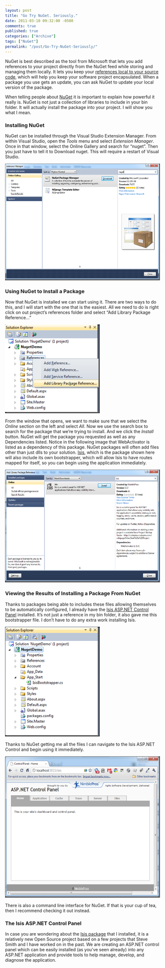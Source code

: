 ```yaml
---
layout: post
title: "Go Try NuGet. Seriously."
date: 2011-03-10 09:32:00 -0500
comments: true
published: true
categories: ["Archive"]
tags: ["NuGet"]
permalink: "/post/Go-Try-NuGet-Seriously/"
---
```

<!-- more -->



<p>NuGet is best described as the tool from Microsoft that lets you add references to your project directly from the NuGet feed while storing and managing them locally. It lets you keep your <a href="/post/Organizing-Software-Projects/" target="_blank">references local to your source code</a>, which will help you keep your software project encapsulated. When a package you use gets an update, you can ask NuGet to update your local version of the package.</p>
<p>When telling people about <a href="http://nuget.org/">NuGet</a>&nbsp;it is important to explain how powerful it really is. NuGet is not just a collection of libraries to include in your bin folder. It will actually install the package into your project. I will show you what I mean.</p>
<h3>Installing NuGet</h3>
<p>NuGet can be installed through the Visual Studio Extension Manager. From within Visual Studio, open the <em>Tools</em> menu and select <em>Extension Manager</em>. Once in that window, select the Online Gallery and search for “nuget”. Then you just have to tell it to Download nuget. This will require a restart of Visual Studio.</p>
<p><a href="/images/files/NugetExtensioinManager.png"><img style="background-image: none; border-right-width: 0px; padding-left: 0px; padding-right: 0px; display: inline; border-top-width: 0px; border-bottom-width: 0px; border-left-width: 0px; padding-top: 0px" title="NugetExtensioinManager" src="/images/files/NugetExtensioinManager_thumb.png" border="0" alt="NugetExtensioinManager" width="550" height="380"></a></p>
<h3>Using NuGet to Install a Package</h3>
<p>Now that NuGet is installed we can start using it. There are two ways to do this, and I will start with the one that is the easiest. All we need to do is right click on out project’s references folder and select “Add Library Package Reference…”</p>
<p><a href="/images/files/NugetAddReferenceContextMenu.png"><img style="background-image: none; border-bottom: 0px; border-left: 0px; padding-left: 0px; padding-right: 0px; display: inline; border-top: 0px; border-right: 0px; padding-top: 0px" title="NugetAddReferenceContextMenu" src="/images/files/NugetAddReferenceContextMenu_thumb.png" border="0" alt="NugetAddReferenceContextMenu" width="308" height="289"></a></p>
<p>From the window that opens, we want to make sure that we select the <em>Online</em> section on the left and select <em>All</em>. Now we use the search box to search for the package that we’re trying to install. And we click the <em>Install</em> button. NuGet will get the package you requested as well as any Dependencies listed. Notice in the following image that WebActivator is listed as a dependency of this package. NuGet packages will often add files other than just dlls to your solution. <a href="http://isis.codeplex.com/" target="_blank">Isis</a>, which is the package shown here will also include its own bootstrapper, which will allow Isis to have routes mapped for itself, so you can begin using the application immediately.</p>
<p><a href="/images/files/NugetInstallIsis.png"><img style="background-image: none; border-bottom: 0px; border-left: 0px; padding-left: 0px; padding-right: 0px; display: inline; border-top: 0px; border-right: 0px; padding-top: 0px" title="NugetInstallIsis" src="/images/files/NugetInstallIsis_thumb.png" border="0" alt="NugetInstallIsis" width="550" height="367"></a></p>
<h3>Viewing the Results of Installing a Package From NuGet</h3>
<p>Thanks to packages being able to includes these files allowing themselves to be automatically configured, I already have the <a href="http://isis.codeplex.com/" target="_blank">Isis ASP.NET Control Panel</a> installed. It’s not just a reference in my bin folder, it also gave me this bootstrapper file. I don’t have to do any extra work installing Isis.</p>
<p><a href="/images/files/SolutionAfterIsisInstall.png"><img style="background-image: none; border-bottom: 0px; border-left: 0px; padding-left: 0px; padding-right: 0px; display: inline; border-top: 0px; border-right: 0px; padding-top: 0px" title="SolutionAfterIsisInstall" src="/images/files/SolutionAfterIsisInstall_thumb.png" border="0" alt="SolutionAfterIsisInstall" width="308" height="357"></a></p>
<p>Thanks to NuGet getting me all the files I can navigate to the Isis ASP.NET Control and begin using it immediately.</p>
<p><a href="/images/files/IsisControlPanel.png"><img style="background-image: none; border-bottom: 0px; border-left: 0px; padding-left: 0px; padding-right: 0px; display: inline; border-top: 0px; border-right: 0px; padding-top: 0px" title="IsisControlPanel" src="/images/files/IsisControlPanel_thumb.png" border="0" alt="IsisControlPanel" width="550" height="460"></a></p>
<p>There is also a command line interface for NuGet. If that is your cup of tea, then I recommend checking it out instead.</p>
<h3>The Isis ASP.NET Control Panel</h3>
<p>In case you are wondering about the <a href="http://nuget.org/List/Packages/isis" target="_blank">Isis package</a> that I installed, it is a relatively new Open Source project based on a few projects that Steve Smith and I have worked on in the past. We are creating an ASP.NET control panel which can be easily installed (as you’ve seen already) into any ASP.NET application and provide tools to help manage, develop, and diagnose the application.</p>

